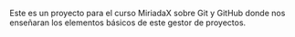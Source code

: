 Este es un proyecto para el curso MiriadaX sobre Git y GitHub donde nos enseñaran los elementos básicos de este gestor de proyectos.

